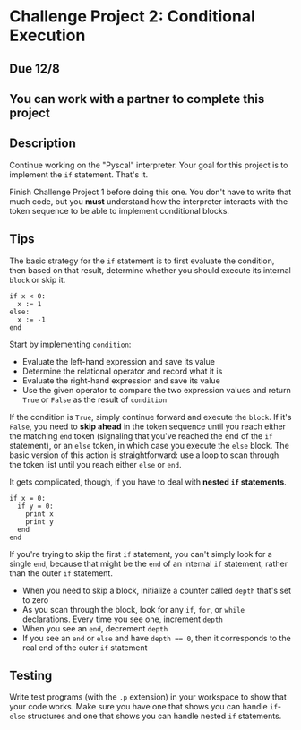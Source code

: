 # Challenge Project 2: Conditional Execution

## Due 12/8

## You can work with a partner to complete this project

## Description

Continue working on the "Pyscal" interpreter. Your goal for this project is to implement the `if` statement. That's it.

Finish Challenge Project 1 before doing this one. You don't have to write that much code, but you **must** understand how the interpreter interacts with the token sequence to be able to implement conditional blocks.

## Tips

The basic strategy for the `if` statement is to first evaluate the condition, then based on that result, determine whether you should execute its internal `block` or skip it. 

```
if x < 0:
  x := 1
else:
  x := -1
end
```

Start by implementing `condition`:

  - Evaluate the left-hand expression and save its value
  - Determine the relational operator and record what it is
  - Evaluate the right-hand expression and save its value
  - Use the given operator to compare the two expression values and return `True` or `False` as the result of `condition`

If the condition is `True`, simply continue forward and execute the `block`. If it's `False`, you need to **skip ahead** in the token sequence until you reach either the matching `end` token (signaling that you've reached the end of the `if` statement), or an `else` token, in which case you execute the `else` block. The basic version of this action is straightforward: use a loop to scan through the token list until you reach either `else` or `end`.

It gets complicated, though, if you have to deal with **nested `if` statements**.

```
if x = 0:
  if y = 0:
    print x
    print y
  end
end
```

If you're trying to skip the first `if` statement, you can't simply look for a single `end`, because that might be the `end` of an internal `if` statement, rather than the outer `if` statement.

- When you need to skip a block, initialize a counter called `depth` that's set to zero
- As you scan through the block, look for any `if`, `for`, or `while` declarations. Every time you see one, increment `depth`
- When you see an `end`, decrement `depth`
- If you see an `end` or `else` and have `depth == 0`, then it corresponds to the real end of the outer `if` statement

## Testing

Write test programs (with the `.p` extension) in your workspace to show that your code works. Make sure you have one that shows you can handle `if`-`else` structures and one that shows you can handle nested `if` statements.
